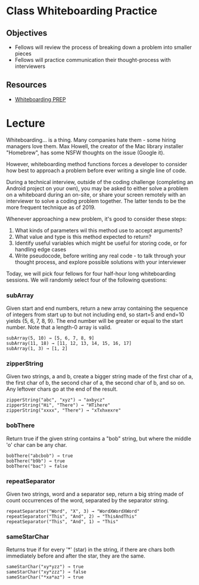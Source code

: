# Class Whiteboarding Practice

## Objectives
* Fellows will review the process of breaking down a problem into smaller pieces
* Fellows will practice communication their thought-process with interviewers

## Resources
* [Whiteboarding PREP](https://medium.freecodecamp.org/before-you-code-remember-to-prep-for-your-coding-interview-2ccfb58147db)

# Lecture

Whiteboarding... is a thing. Many companies hate them - some hiring managers love them. Max Howell, the creator of the Mac library installer "Homebrew", has some NSFW thoughts on the issue (Google it).

However, whiteboarding method functions forces a developer to consider how best to approach a problem before ever writing a single line of code. 

During a technical interview, outside of the coding challenge (completing an Android project on your own), you may be asked to either solve a problem on a whiteboard during an on-site, or share your screen remotely with an interviewer to solve a coding problem together. The latter tends to be the more frequent technique as of 2019.

Whenever approaching a new problem, it's good to consider these steps:

1. What kinds of parameters wil this method use to accept arguments?
1. What value and type is this method expected to return?
1. Identify useful variables which might be useful for storing code, or for handling edge cases
1. Write pseudocode, before writing any real code - to talk through your thought process, and explore possible solutions with your interviewer

Today, we will pick four fellows for four half-hour long whiteboarding sessions. We will randomly select four of the following questions:

### subArray

Given start and end numbers, return a new array containing the sequence of integers from start up to but not including end, so start=5 and end=10 yields {5, 6, 7, 8, 9}. The end number will be greater or equal to the start number. Note that a length-0 array is valid.

```
subArray(5, 10) → [5, 6, 7, 8, 9]
subArray(11, 18) → [11, 12, 13, 14, 15, 16, 17]
subArray(1, 3) → [1, 2]
```

### zipperString

Given two strings, a and b, create a bigger string made of the first char of a, the first char of b, the second char of a, the second char of b, and so on. Any leftover chars go at the end of the result.

```
zipperString("abc", "xyz") → "axbycz"
zipperString("Hi", "There") → "HTihere"
zipperString("xxxx", "There") → "xTxhxexre"
```

### bobThere

Return true if the given string contains a "bob" string, but where the middle 'o' char can be any char.

```
bobThere("abcbob") → true
bobThere("b9b") → true
bobThere("bac") → false
```

### repeatSeparator 

Given two strings, word and a separator sep, return a big string made of count occurrences of the word, separated by the separator string.

```
repeatSeparator("Word", "X", 3) → "WordXWordXWord"
repeatSeparator("This", "And", 2) → "ThisAndThis"
repeatSeparator("This", "And", 1) → "This"
```

### sameStarChar

Returns true if for every '*' (star) in the string, if there are chars both immediately before and after the star, they are the same.

```
sameStarChar("xy*yzz") → true
sameStarChar("xy*zzz") → false
sameStarChar("*xa*az") → true
```
